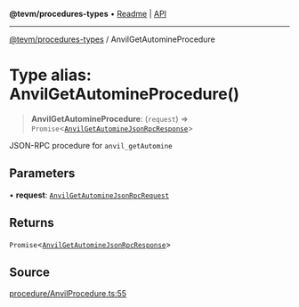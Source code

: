 **@tevm/procedures-types** • [Readme](../README.md) \| [API](../globals.md)

***

[@tevm/procedures-types](../README.md) / AnvilGetAutomineProcedure

# Type alias: AnvilGetAutomineProcedure()

> **AnvilGetAutomineProcedure**: (`request`) => `Promise`\<[`AnvilGetAutomineJsonRpcResponse`](AnvilGetAutomineJsonRpcResponse.md)\>

JSON-RPC procedure for `anvil_getAutomine`

## Parameters

• **request**: [`AnvilGetAutomineJsonRpcRequest`](AnvilGetAutomineJsonRpcRequest.md)

## Returns

`Promise`\<[`AnvilGetAutomineJsonRpcResponse`](AnvilGetAutomineJsonRpcResponse.md)\>

## Source

[procedure/AnvilProcedure.ts:55](https://github.com/evmts/tevm-monorepo/blob/main/packages/procedures-types/src/procedure/AnvilProcedure.ts#L55)

